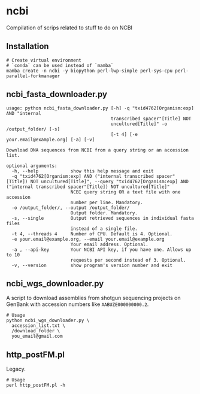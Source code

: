 # ncbi
Compilation of scrips related to stuff to do on NCBI

## Installation
```shell
# Create virtual environment
# `conda` can be used instead of `mamba`
mamba create -n ncbi -y biopython perl-lwp-simple perl-sys-cpu perl-parallel-forkmanager
```

## ncbi_fasta_downloader.py

```text
usage: python ncbi_fasta_downloader.py [-h] -q "txid4762[Organism:exp] AND "internal
                                       transcribed spacer"[Title] NOT
                                       uncultured[Title]" -o /output_folder/ [-s]
                                       [-t 4] [-e your.email@example.org] [-a] [-v]

Download DNA sequences from NCBI from a query string or an accession list.

optional arguments:
  -h, --help            show this help message and exit
  -q "txid4762[Organism:exp] AND ("internal transcribed spacer"[Title]) NOT uncultured[Title]", --query "txid4762[Organism:exp] AND ("internal transcribed spacer"[Title]) NOT uncultured[Title]"
                        NCBI query string OR a text file with one accession
                        number per line. Mandatory.
  -o /output_folder/, --output /output_folder/
                        Output folder. Mandatory.
  -s, --single          Output retrieved sequences in individual fasta files
                        instead of a single file.
  -t 4, --threads 4     Number of CPU. Default is 4. Optional.
  -e your.email@example.org, --email your.email@example.org
                        Your email address. Optional.
  -a , --api-key        Your NCBI API key, if you have one. Allows up to 10
                        requests per second instead of 3. Optional.
  -v, --version         show program's version number and exit
```

## ncbi_wgs_downloader.py
A script to download assemblies from shotgun sequencing projects on GenBank with accession numbers like `AABUZE000000000.2`.
```shell
# Usage
python ncbi_wgs_downloader.py \
  accession_list.txt \
  /download_folder \
  you_email@gmail.com
```

## http_postFM.pl
Legacy.
```shell
# Usage
perl http_postFM.pl -h
```